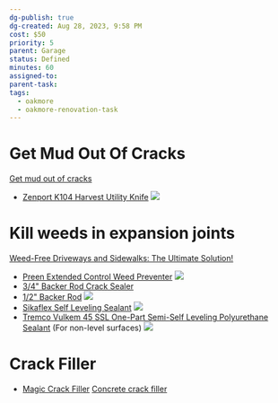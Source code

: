 ```yaml
---
dg-publish: true
dg-created: Aug 28, 2023, 9:58 PM
cost: $50
priority: 5
parent: Garage
status: Defined
minutes: 60
assigned-to:
parent-task:
tags:
  - oakmore
  - oakmore-renovation-task
---
```


# Get Mud Out Of Cracks

[Get mud out of cracks](https://www.youtube.com/shorts/eeelzQaQCxY)
- [Zenport K104 Harvest Utility Knife](https://www.amazon.com/dp/B008G4T6AW)
![](https://m.media-amazon.com/images/W/MEDIAX_792452-T2/images/I/617zBcsPb0L._AC_SL1500_.jpg)
# Kill weeds in expansion joints

[Weed-Free Driveways and Sidewalks: The Ultimate Solution!](https://youtu.be/NNHXOIVCX1M?si=FywmijIkSXW3IHzB)

- [Preen Extended Control Weed Preventer](https://www.amazon.com/dp/B074J5699N) ![](https://m.media-amazon.com/images/I/715vNGlLmwL._AC_SL1500_.jpg)
- [3/4" Backer Rod Crack Sealer](https://www.amazon.com/dp/B0863DC48G)
- [1/2" Backer Rod](https://www.amazon.com/dp/B000BQWOC0) ![](https://m.media-amazon.com/images/I/91wrje04EpL._SL1500_.jpg)
- [Sikaflex Self Leveling Sealant](https://www.amazon.com/dp/B000RUKZSA) ![](https://m.media-amazon.com/images/I/71dtTX2au2L._AC_SL1500_.jpg)
- [Tremco Vulkem 45 SSL One-Part Semi-Self Leveling Polyurethane Sealant](https://www.amazon.com/dp/B00W80TGCS) (For non-level surfaces) ![](https://m.media-amazon.com/images/I/61-yhSv20xL._SL1200_.jpg)

# Crack Filler

- [Magic Crack Filler](https://www.homedepot.com/p/Trim-A-Slab-11-oz-Magic-Crack-Bottle-3417/317209478?g_store=&source=shoppingads&locale=en-US&pla&mtc=SHOPPING-BF-CDP-GGL-D22-022_009_CONCRETE-NA-NA-NA-PMAX-NA-NA-NA-NA-NBR-NA-NA-NEW-NA&cm_mmc=SHOPPING-BF-CDP-GGL-D22-022_009_CONCRETE-NA-NA-NA-PMAX-NA-NA-NA-NA-NBR-NA-NA-NEW-NA-71700000112622853--&gad_source=1&gclid=CjwKCAiA4smsBhAEEiwAO6DEjRd66J9qgsFj8iBciNekseo40DCEZZZqaZ6u16ScR899Pvuba8wZUBoCgHIQAvD_BwE&gclsrc=aw.ds)
[Concrete crack filler](https://youtube.com/shorts/sLfXCb-kX9w?si=ShaoJpUzWSO29JNi)